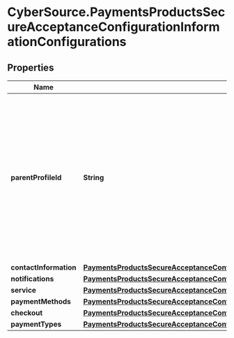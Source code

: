# CyberSource.PaymentsProductsSecureAcceptanceConfigurationInformationConfigurations

## Properties
Name | Type | Description | Notes
------------ | ------------- | ------------- | -------------
**parentProfileId** | **String** | You can group Secure Acceptance profiles under parent profiles. By changing the parent profile, you can update all profiles underneath that parent. Specify the Parent Profile ID here. | [optional] 
**contactInformation** | [**PaymentsProductsSecureAcceptanceConfigurationInformationConfigurationsContactInformation**](PaymentsProductsSecureAcceptanceConfigurationInformationConfigurationsContactInformation.md) |  | [optional] 
**notifications** | [**PaymentsProductsSecureAcceptanceConfigurationInformationConfigurationsNotifications**](PaymentsProductsSecureAcceptanceConfigurationInformationConfigurationsNotifications.md) |  | [optional] 
**service** | [**PaymentsProductsSecureAcceptanceConfigurationInformationConfigurationsService**](PaymentsProductsSecureAcceptanceConfigurationInformationConfigurationsService.md) |  | [optional] 
**paymentMethods** | [**PaymentsProductsSecureAcceptanceConfigurationInformationConfigurationsPaymentMethods**](PaymentsProductsSecureAcceptanceConfigurationInformationConfigurationsPaymentMethods.md) |  | [optional] 
**checkout** | [**PaymentsProductsSecureAcceptanceConfigurationInformationConfigurationsCheckout**](PaymentsProductsSecureAcceptanceConfigurationInformationConfigurationsCheckout.md) |  | [optional] 
**paymentTypes** | [**PaymentsProductsSecureAcceptanceConfigurationInformationConfigurationsPaymentTypes**](PaymentsProductsSecureAcceptanceConfigurationInformationConfigurationsPaymentTypes.md) |  | [optional] 


